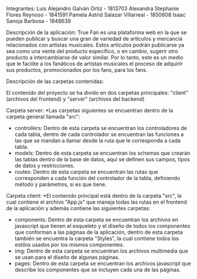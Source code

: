 Integrantes:
Luis Alejandro Galván Ortiz - 1813703
Alexandra Stephanie Flores Reynoso - 1841591
Pamela Astrid Salazar Villarreal - 1850608
Isaac Sanoja Barbosa - 1848639

Descripción de la aplicación:
True Fan es una plataforma web en la que se pueden publicar y buscar una gran de variedad de artículos y mercancía relacionados con artistas musicales. 
Estos artículos podrán publicarse ya sea como una venta del producto específico, o en cambio, sugerir otro producto a intercambiarse de valor similar. 
Por lo tanto, este es un medio que le facilite a los fanáticos de artistas musicales el proceso de adquirir sus productos, promocionados por los fans, para los fans.

Descripción de las carpetas contenidas:

El contenido del proyecto se ha divido en dos carpetas principales: "client" (archivos del frontend) y "server" (archivos del backend)

Carpeta server:
*Las carpetas siguientes se encuentran dentro de la carpeta general llamada "src":

- controllers: Dentro de esta carpeta se encuentran los controladores de cada tabla, dentro de cada controlador se encuentran las funciones a las que se mandan a llamar desde la ruta que le corresponda a cada tabla.
- models: Dentro de esta carpeta se encuentran los schemas que crearán las tablas dentro de la base de datos, aquí se definen sus campos, tipos de datos y restricciones.
- routes: Dentro de esta carpeta se encuentran las rutas que corresponden a cada función del controlador de la tabla, definiendo método y parámetros, si es que tiene.

Carpeta client:
*El contenido principal está dentro de la carpeta "src", la cual contiene el archivo "App.js" que maneja todas las rutas en el frontend de la aplicación y además contiene las siguientes carpetas:

- components: Dentro de esta carpeta se encuentran los archivos en javascript que tienen el esqueleto y el diseño de todos los componentes que conforman a las páginas de la aplicación, dentro de esta carpeta también se encuentra la carpeta "Styles", la cual contiene todos los estilos usados por los mismos componentes.
- img: Dentro de esta carpeta se encuentran los archivos multimedia que se usan para el diseño de algunas páginas.
- pages: Dentro de esta carpeta se encuentran los archivos javascript que describe los componentes que se incluyen cada una de las páginas.
